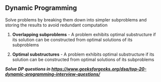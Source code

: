 ## Dynamic Programming

Solve problems by breaking them down into simpler subproblems and storing the results to avoid redundant computation

1. **Overlapping subproblems** - A problem exhibits optimal substructure if its solution can be constructed from optimal solutions of its subproblems

2. **Optimal substructures** - A problem exhibits optimal substructure if its solution can be constructed from optimal solutions of its subproblems

**_Solve DP questions in https://www.geeksforgeeks.org/dsa/top-20-dynamic-programming-interview-questions/_**
